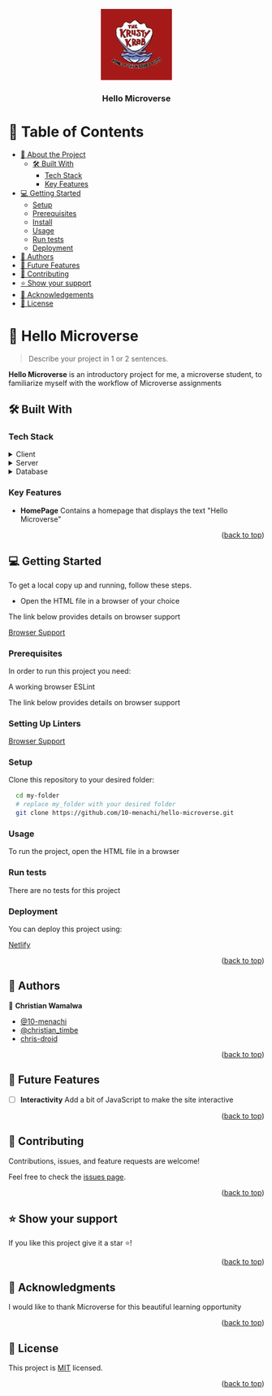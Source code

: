 <a name="readme-top"></a>

<div align="center">
  <img src="assets/logo.webp" alt="logo" width="140"  height="auto" />
  <br/>

  <h3><b>Hello Microverse</b></h3>

</div>

<!-- TABLE OF CONTENTS -->

# 📗 Table of Contents

- [📖 About the Project](#about-project)
  - [🛠 Built With](#built-with)
    - [Tech Stack](#tech-stack)
    - [Key Features](#key-features)
- [💻 Getting Started](#getting-started)
  - [Setup](#setup)
  - [Prerequisites](#prerequisites)
  - [Install](#install)
  - [Usage](#usage)
  - [Run tests](#run-tests)
  - [Deployment](#triangular_flag_on_post-deployment)
- [👥 Authors](#authors)
- [🔭 Future Features](#future-features)
- [🤝 Contributing](#contributing)
- [⭐️ Show your support](#support)
- [🙏 Acknowledgements](#acknowledgements)
- [📝 License](#license)

<!-- PROJECT DESCRIPTION -->

# 📖 Hello Microverse <a name="about-project"></a>

> Describe your project in 1 or 2 sentences.

**Hello Microverse** is an introductory project for me, a microverse student, to
familiarize myself with the workflow of Microverse assignments

## 🛠 Built With <a name="built-with"></a>

### Tech Stack <a name="tech-stack"></a>

<details>
  <summary>Client</summary>
  <ul>
    <li><a href="https://developer.mozilla.org/en-US/docs/Web/HTML">HTML</a></li>
    <li><a href="https://developer.mozilla.org/en-US/docs/Web/CSS">CSS</a></li>
  </ul>
</details>

<details>
  <summary>Server</summary>
  No server side technologies were used in this project
</details>

<details>
<summary>Database</summary>
No databases were used in this project
</details>

<!-- Features -->

### Key Features <a name="key-features"></a>

- **HomePage**
  Contains a homepage that displays the text "Hello Microverse"

<p align="right">(<a href="#readme-top">back to top</a>)</p>

<!-- GETTING STARTED -->

## 💻 Getting Started <a name="getting-started"></a>

To get a local copy up and running, follow these steps.

<ul>
  <li>Open the HTML file in a browser of your choice</li>
</ul>

The link below provides details on browser support <br />

<a href="https://www.w3schools.com/tags/ref_html_browsersupport.asp">Browser Support</a>

### Prerequisites

In order to run this project you need:

A working browser
ESLint

The link below provides details on browser support

### Setting Up Linters

<a href="https://www.w3schools.com/tags/ref_html_browsersupport.asp">Browser Support</a>

### Setup

Clone this repository to your desired folder:

```sh
  cd my-folder
  # replace my_folder with your desired folder
  git clone https://github.com/10-menachi/hello-microverse.git
```

### Usage

To run the project, open the HTML file in a browser

### Run tests

There are no tests for this project

### Deployment

You can deploy this project using:

<a href="netlify.com">Netlify</a>

<p align="right">(<a href="#readme-top">back to top</a>)</p>

<!-- AUTHORS -->

## 👥 Authors <a name="authors"></a>

👤 **Christian Wamalwa**

- [@10-menachi](https://github.com/10-menachi)
- [@christian_timbe](https://twitter.com/christian_timbe)
- [chris-droid](https://linkedin.com/in/chris-droid)

<p align="right">(<a href="#readme-top">back to top</a>)</p>

<!-- FUTURE FEATURES -->

## 🔭 Future Features <a name="future-features"></a>

- [ ] **Interactivity**
      Add a bit of JavaScript to make the site interactive

<p align="right">(<a href="#readme-top">back to top</a>)</p>

<!-- CONTRIBUTING -->

## 🤝 Contributing <a name="contributing"></a>

Contributions, issues, and feature requests are welcome!

Feel free to check the [issues page](../../issues/).

<p align="right">(<a href="#readme-top">back to top</a>)</p>

<!-- SUPPORT -->

## ⭐️ Show your support <a name="support"></a>

If you like this project give it a star ⭐️!

<p align="right">(<a href="#readme-top">back to top</a>)</p>

<!-- ACKNOWLEDGEMENTS -->

## 🙏 Acknowledgments <a name="acknowledgements"></a>

I would like to thank Microverse for this beautiful
learning opportunity

<p align="right">(<a href="#readme-top">back to top</a>)</p>

<!-- LICENSE -->

## 📝 License <a name="license"></a>

This project is [MIT](./MIT.md) licensed.

<p align="right">(<a href="#readme-top">back to top</a>)</p>
